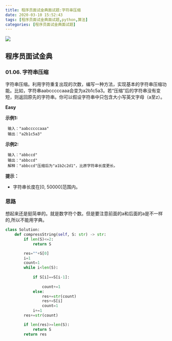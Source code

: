 ```yaml
---
title: 程序员面试金典面试题:字符串压缩
date: 2020-03-10 15:52:43
tags: [程序员面试金典面试题,python,算法]
categories: [程序员面试金典面试题]
---
```


<img src="http://lishengyu.xyz/pubgm/2020-02-26 133606(22).jpg" >

## 程序员面试金典 
### 01.06. 字符串压缩

字符串压缩。利用字符重复出现的次数，编写一种方法，实现基本的字符串压缩功能。比如，字符串aabcccccaaa会变为a2b1c5a3。若“压缩”后的字符串没有变短，则返回原先的字符串。你可以假设字符串中只包含大小写英文字母（a至z）。

**Easy**

**示例1:**

```
 输入："aabcccccaaa"
 输出："a2b1c5a3"
```

**示例2:**

```
 输入："abbccd"
 输出："abbccd"
 解释："abbccd"压缩后为"a1b2c2d1"，比原字符串长度更长。
```

**提示：**
- 字符串长度在[0, 50000]范围内。

### 思路

想起来还是挺简单的。就是数字符个数。但是要注意前面的a和后面的a是不一样的,所以不能用字典。

```python
class Solution:
    def compressString(self, S: str) -> str:
        if len(S)<=2:
            return S

        res=""+S[0]
        i=1
        count=1
        while i<len(S):
        
            if S[i]==S[i-1]:
            
                count+=1
            else:
                res+=str(count)
                res+=S[i]
                count=1
            i+=1
        res+=str(count)

        if len(res)>=len(S):
            return S
        return res
        
```